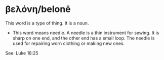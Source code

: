 # βελόνη/belonē
This word is a type of thing. It is a noun.
* This word means needle. A needle is a thin instrument for sewing. It is sharp on one end, and the other end has a small loop. The needle is used for repairing worn clothing or making new ones.

See: Luke 18:25
